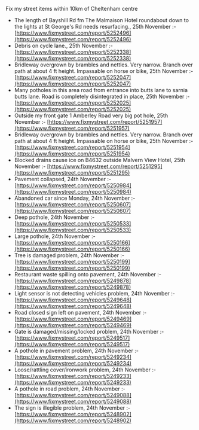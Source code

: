 Fix my street items within 10km of Cheltenham centre

<!-- fix_marker starts -->

- The length of Bayshill Rd fm The Malmaison Hotel roundabout down to the lights at St George's Rd needs resurfacing., 25th November :- [https://www.fixmystreet.com/report/5252496](https://www.fixmystreet.com/report/5252496)
- Debris on cycle lane., 25th November :- [https://www.fixmystreet.com/report/5252338](https://www.fixmystreet.com/report/5252338)
- Bridleway overgrown by brambles and nettles. Very narrow. Branch over path at about 4 ft height. Impassable on horse or bike, 25th November :- [https://www.fixmystreet.com/report/5252047](https://www.fixmystreet.com/report/5252047)
- Many potholes in this area road from entrance into butts lane to sarnia butts lane. Road is completely disintegrated in place, 25th November :- [https://www.fixmystreet.com/report/5252025](https://www.fixmystreet.com/report/5252025)
- Outside my front gate 1 Amberley Road very big pot hole, 25th November :- [https://www.fixmystreet.com/report/5251957](https://www.fixmystreet.com/report/5251957)
- Bridleway overgrown by brambles and nettles. Very narrow. Branch over path at about 4 ft height. Impassable on horse or bike, 25th November :- [https://www.fixmystreet.com/report/5251954](https://www.fixmystreet.com/report/5251954)
- Blocked drains cause ice on B4632 outside Malvern View Hotel, 25th November :- [https://www.fixmystreet.com/report/5251295](https://www.fixmystreet.com/report/5251295)
- Pavement collapsed, 24th November :- [https://www.fixmystreet.com/report/5250984](https://www.fixmystreet.com/report/5250984)
- Abandoned car since Monday, 24th November :- [https://www.fixmystreet.com/report/5250607](https://www.fixmystreet.com/report/5250607)
- Deep pothole, 24th November :- [https://www.fixmystreet.com/report/5250533](https://www.fixmystreet.com/report/5250533)
- Large pothole, 24th November :- [https://www.fixmystreet.com/report/5250166](https://www.fixmystreet.com/report/5250166)
- Tree is damaged problem, 24th November :- [https://www.fixmystreet.com/report/5250199](https://www.fixmystreet.com/report/5250199)
- Restaurant waste spilling onto pavement, 24th November :- [https://www.fixmystreet.com/report/5249878](https://www.fixmystreet.com/report/5249878)
- Light sensor is not detecting vehicles problem, 24th November :- [https://www.fixmystreet.com/report/5249648](https://www.fixmystreet.com/report/5249648)
- Road closed sign left on pavement, 24th November :- [https://www.fixmystreet.com/report/5249469](https://www.fixmystreet.com/report/5249469)
- Gate is damaged/missing/locked problem, 24th November :- [https://www.fixmystreet.com/report/5249517](https://www.fixmystreet.com/report/5249517)
- A pothole in pavement problem, 24th November :- [https://www.fixmystreet.com/report/5249234](https://www.fixmystreet.com/report/5249234)
- Loose/rattling cover/ironwork problem, 24th November :- [https://www.fixmystreet.com/report/5249233](https://www.fixmystreet.com/report/5249233)
- A pothole in road problem, 24th November :- [https://www.fixmystreet.com/report/5249088](https://www.fixmystreet.com/report/5249088)
- The sign is illegible problem, 24th November :- [https://www.fixmystreet.com/report/5248902](https://www.fixmystreet.com/report/5248902)

<!-- fix_marker ends -->